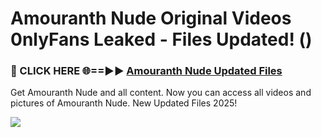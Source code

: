 # Amouranth Nude Original Videos 0nlyFans Leaked - Files Updated! ()

<h3>🔴 CLICK HERE 🌐==►► <a href="https://tinyurl.com/leaks-videos" rel="nofollow">Amouranth Nude Updated Files</a></h3>

Get Amouranth Nude and all content. Now you can access all videos and pictures of Amouranth Nude. New Updated Files 2025!

[![](https://i.imgur.com/KQgVmj3.gif)](https://tinyurl.com/leaks-videos)